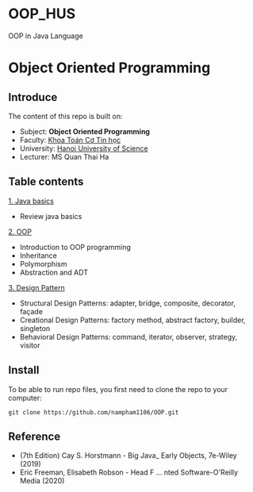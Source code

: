 # OOP_HUS
OOP in Java Language
# Object Oriented Programming

## Introduce
The content of this repo is built on:

- Subject: **Object Oriented Programming** 
- Faculty: [Khoa Toán Cơ Tin học](http://mim.hus.vnu.edu.vn/en)
- University: [Hanoi University of Science](http://hus.vnu.edu.vn/)
- Lecturer: MS Quan Thai Ha

## Table contents
[1. Java basics](https://github.com/nampham1106/OOP/tree/main/src/javabase)
- Review java basics

[2. OOP](https://github.com/nampham1106/OOP/tree/main/src/oop)
- Introduction to OOP programming
- Inheritance
- Polymorphism
- Abstraction and ADT

[3. Design Pattern](https://github.com/nampham1106/OOP/tree/main/src/designpattern)
- Structural Design Patterns: adapter, bridge, composite, decorator, façade
- Creational Design Patterns: factory method, abstract factory, builder, singleton
- Behavioral Design Patterns: command, iterator, observer, strategy, visitor

## Install
To be able to run repo files, you first need to clone the repo to your computer:
```
git clone https://github.com/nampham1106/OOP.git
```
## Reference
- (7th Edition) Cay S. Horstmann - Big Java_ Early Objects, 7e-Wiley (2019)
- Eric Freeman, Elisabeth Robson - Head F ... nted Software-O'Reilly Media (2020)
